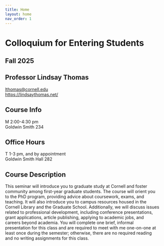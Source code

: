 ```yaml
---
title: Home
layout: home
nav_order: 1
---
```


# Colloquium for Entering Students
## Fall 2025
## Professor Lindsay Thomas
<lthomas@cornell.edu><br>
<https://lindsaythomas.net/>

## Course Info
M 2:00-4:30 pm<br/>
Goldwin Smith 234

## Office Hours
T 1-3 pm, and by appointment <br/>
Goldwin Smith Hall 282

## Course Description
This seminar will introduce you to graduate study at Cornell and foster community among first-year graduate students. The course will orient you to the PhD program, providing advice about coursework, exams, and teaching. It will also introduce you to campus resources housed in the Cornell Library and the Graduate School. Additionally, we will discuss issues related to professional development, including conference presentations, grant applications, article publishing, applying to academic jobs, and careers beyond academia. You will complete one brief, informal presentation for this class and are required to meet with me one-on-one at least once during the semester; otherwise, there are no required reading and no writing assignments for this class.
